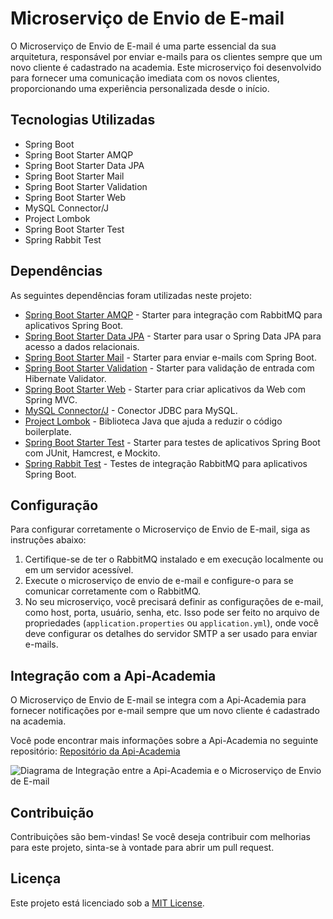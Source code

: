 # Microserviço de Envio de E-mail

O Microserviço de Envio de E-mail é uma parte essencial da sua arquitetura, responsável por enviar e-mails para os clientes sempre que um novo cliente é cadastrado na academia. Este microserviço foi desenvolvido para fornecer uma comunicação imediata com os novos clientes, proporcionando uma experiência personalizada desde o início.

## Tecnologias Utilizadas
- Spring Boot
- Spring Boot Starter AMQP
- Spring Boot Starter Data JPA
- Spring Boot Starter Mail
- Spring Boot Starter Validation
- Spring Boot Starter Web
- MySQL Connector/J
- Project Lombok
- Spring Boot Starter Test
- Spring Rabbit Test

## Dependências

As seguintes dependências foram utilizadas neste projeto:

- [Spring Boot Starter AMQP](https://mvnrepository.com/artifact/org.springframework.boot/spring-boot-starter-amqp) - Starter para integração com RabbitMQ para aplicativos Spring Boot.
- [Spring Boot Starter Data JPA](https://mvnrepository.com/artifact/org.springframework.boot/spring-boot-starter-data-jpa) - Starter para usar o Spring Data JPA para acesso a dados relacionais.
- [Spring Boot Starter Mail](https://mvnrepository.com/artifact/org.springframework.boot/spring-boot-starter-mail) - Starter para enviar e-mails com Spring Boot.
- [Spring Boot Starter Validation](https://mvnrepository.com/artifact/org.springframework.boot/spring-boot-starter-validation) - Starter para validação de entrada com Hibernate Validator.
- [Spring Boot Starter Web](https://mvnrepository.com/artifact/org.springframework.boot/spring-boot-starter-web) - Starter para criar aplicativos da Web com Spring MVC.
- [MySQL Connector/J](https://mvnrepository.com/artifact/mysql/mysql-connector-java) - Conector JDBC para MySQL.
- [Project Lombok](https://mvnrepository.com/artifact/org.projectlombok/lombok) - Biblioteca Java que ajuda a reduzir o código boilerplate.
- [Spring Boot Starter Test](https://mvnrepository.com/artifact/org.springframework.boot/spring-boot-starter-test) - Starter para testes de aplicativos Spring Boot com JUnit, Hamcrest, e Mockito.
- [Spring Rabbit Test](https://mvnrepository.com/artifact/org.springframework.amqp/spring-rabbit-test) - Testes de integração RabbitMQ para aplicativos Spring Boot.

## Configuração

Para configurar corretamente o Microserviço de Envio de E-mail, siga as instruções abaixo:

1. Certifique-se de ter o RabbitMQ instalado e em execução localmente ou em um servidor acessível.
2. Execute o microserviço de envio de e-mail e configure-o para se comunicar corretamente com o RabbitMQ.
3. No seu microserviço, você precisará definir as configurações de e-mail, como host, porta, usuário, senha, etc. Isso pode ser feito no arquivo de propriedades (`application.properties` ou `application.yml`), onde você deve configurar os detalhes do servidor SMTP a ser usado para enviar e-mails.

## Integração com a Api-Academia

O Microserviço de Envio de E-mail se integra com a Api-Academia para fornecer notificações por e-mail sempre que um novo cliente é cadastrado na academia.

Você pode encontrar mais informações sobre a Api-Academia no seguinte repositório:
[Repositório da Api-Academia](https://github.com/DanielJavaCoffee/Api-Academia)

![Diagrama de Integração entre a Api-Academia e o Microserviço de Envio de E-mail](src/main/resources/static/imagem/print_rabbit.png)

## Contribuição
Contribuições são bem-vindas! Se você deseja contribuir com melhorias para este projeto, sinta-se à vontade para abrir um pull request.

## Licença
Este projeto está licenciado sob a [MIT License](https://opensource.org/licenses/MIT).
